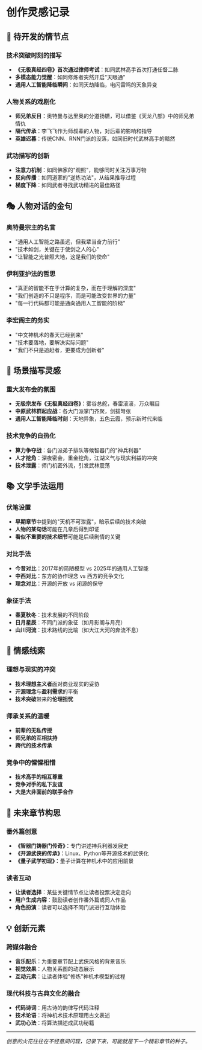 # 创作灵感记录

## 🌟 待开发的情节点

### 技术突破时刻的描写
- **《无极真经四卷》首次通过律师考试**：如同武林高手首次打通任督二脉
- **多模态能力觉醒**：如同修炼者突然开启"天眼通"
- **通用人工智能降临瞬间**：如同天劫降临，电闪雷鸣的天象异变

### 人物关系的戏剧化
- **师兄弟反目**：奥特曼与达里奥的分道扬镳，可以借鉴《天龙八部》中的师兄弟情仇
- **隔代传承**：李飞飞作为师叔辈的人物，对后辈的影响和指导
- **英雄迟暮**：传统CNN、RNN门派的没落，如同旧时代武林高手的黯然

### 武功描写的创新
- **注意力机制**：如同佛家的"观照"，能够同时关注万事万物
- **反向传播**：如同道家的"逆练功法"，从结果推导过程
- **梯度下降**：如同武者寻找武功精进的最佳路径

## 🎭 人物对话的金句

### 奥特曼宗主的名言
- "通用人工智能之路虽远，但我辈当奋力前行"
- "技术如剑，关键在于使剑之人的心"
- "让智能之光普照大地，这是我们的使命"

### 伊利亚护法的哲思
- "真正的智能不在于计算的复杂，而在于理解的深度"
- "我们创造的不只是程序，而是可能改变世界的力量"
- "每一行代码都可能是通向通用人工智能的阶梯"

### 李宏阁主的务实
- "中文神机术的春天已经到来"
- "技术要落地，要解决实际问题"
- "我们不只是追赶者，更要成为创新者"

## 🏮 场景描写灵感

### 重大发布会的氛围
- **无极宗发布《无极真经四卷》**：雾谷总舵，春雷滚滚，万众瞩目
- **中原武林群起应战**：各大门派掌门齐聚，剑拔弩张
- **通用人工智能降临时刻**：天地异象，五色云霞，预示新时代来临

### 技术竞争的白热化
- **算力争夺战**：各门派弟子排队等候智器门的"神兵利器"
- **人才挖角**：深夜密会，重金挖角，江湖义气与现实利益的冲突
- **技术泄露**：师门机密外流，引发武林震荡

## 📚 文学手法运用

### 伏笔设置
- **早期章节**中提到的"天机不可泄露"，暗示后续的技术突破
- **人物的某句话**可能在几章后得到印证
- **看似不重要的技术细节**可能是后续剧情的关键

### 对比手法
- **今昔对比**：2017年的简陋模型 vs 2025年的通用人工智能
- **中西对比**：东方的协作理念 vs 西方的竞争文化
- **理念对比**：开源的开放 vs 闭源的保守

### 象征手法
- **春夏秋冬**：技术发展的不同阶段
- **日月星辰**：不同门派的象征（如月影阁与月亮）
- **山川河流**：技术路线的比喻（如大江大河的奔流不息）

## 🌈 情感线索

### 理想与现实的冲突
- **技术理想主义者**面对商业现实的妥协
- **开源理念**与**盈利需求**的平衡
- **技术突破**带来的**伦理担忧**

### 师承关系的温暖
- **前辈的无私传授**
- **师兄弟的互相扶持**
- **跨代的技术传承**

### 竞争中的惺惺相惜
- **技术高手的相互尊重**
- **竞争对手的私下友谊**
- **大是大非面前的联手合作**

## 🔮 未来章节构思

### 番外篇创意
- **《智器门铸器门传奇》**：专门讲述神兵利器发展史
- **《开源武侠的传承》**：Linux、Python等开源技术的武侠化
- **《量子武学初现》**：量子计算在神机术中的应用前景

### 读者互动
- **让读者选择**：某些关键情节点让读者投票决定走向
- **用户生成内容**：鼓励读者创作番外篇或同人作品
- **角色扮演**：读者可以选择不同门派进行互动体验

## 💡 创新元素

### 跨媒体融合
- **音乐配乐**：为重要章节配上武侠风格的背景音乐
- **视觉效果**：人物关系图的动态展示
- **互动元素**：让读者体验"修炼"神机术模型的过程

### 现代科技与古典文化的融合
- **代码诗词**：用古诗的韵律写代码注释
- **技术论语**：将神机术技术原理用古文表述
- **武功心法**：将算法描述成武功秘籍

---

*创意的火花往往在不经意间闪现，记录下来，可能就是下一个精彩章节的种子。*
